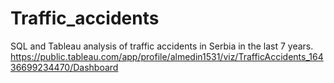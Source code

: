 # Traffic_accidents
SQL and Tableau analysis of traffic accidents in Serbia in the last 7 years.
https://public.tableau.com/app/profile/almedin1531/viz/TrafficAccidents_16436699234470/Dashboard
